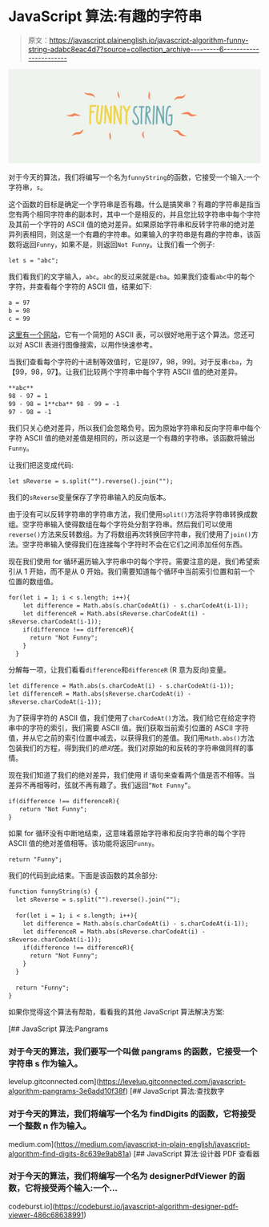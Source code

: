 # JavaScript 算法:有趣的字符串

> 原文：<https://javascript.plainenglish.io/javascript-algorithm-funny-string-adabc8eac4d7?source=collection_archive---------6----------------------->

![](img/6446f3fe23472045c484c1803e9852f5.png)

对于今天的算法，我们将编写一个名为`funnyString`的函数，它接受一个输入:一个字符串，`s`。

这个函数的目标是确定一个字符串是否有趣。什么是搞笑串？有趣的字符串是指当您有两个相同字符串的副本时，其中一个是相反的，并且您比较字符串中每个字符及其前一个字符的 ASCII 值的绝对差异。如果原始字符串和反转字符串的绝对差异列表相同，则这是一个有趣的字符串。如果输入的字符串是有趣的字符串，该函数将返回`Funny`，如果不是，则返回`Not Funny`。让我们看一个例子:

```
let s = "abc";
```

我们看我们的文字输入，`abc`。`abc`的反过来就是`cba`。如果我们查看`abc`中的每个字符，并查看每个字符的 ASCII 值，结果如下:

```
a = 97
b = 98
c = 99
```

[这里有一个网站](https://www.cs.cmu.edu/~pattis/15-1XX/common/handouts/ascii.html)，它有一个简短的 ASCII 表，可以很好地用于这个算法。您还可以对 ASCII 表进行图像搜索，以用作快速参考。

当我们查看每个字符的十进制等效值时，它是[97，98，99]。对于反串`cba`，为【99，98，97】。让我们比较两个字符串中每个字符 ASCII 值的绝对差异。

```
**abc**
98 - 97 = 1
99 - 98 = 1**cba** 98 - 99 = -1
97 - 98 = -1
```

我们只关心绝对差异，所以我们会忽略负号。因为原始字符串和反向字符串中每个字符 ASCII 值的绝对差值是相同的，所以这是一个有趣的字符串。该函数将输出`Funny`。

让我们把这变成代码:

```
let sReverse = s.split("").reverse().join("");
```

我们的`sReverse`变量保存了字符串输入的反向版本。

由于没有可以反转字符串的字符串方法，我们使用`split()`方法将字符串转换成数组。空字符串输入使得数组在每个字符处分割字符串。然后我们可以使用`reverse()`方法来反转数组。为了将数组再次转换回字符串，我们使用了`join()`方法。空字符串输入使得我们在连接每个字符时不会在它们之间添加任何东西。

现在我们使用 for 循环遍历输入字符串中的每个字符。需要注意的是，我们希望索引从 1 开始，而不是从 0 开始。我们需要知道每个循环中当前索引位置和前一个位置的数组值。

```
for(let i = 1; i < s.length; i++){
    let difference = Math.abs(s.charCodeAt(i) - s.charCodeAt(i-1));
    let differenceR = Math.abs(sReverse.charCodeAt(i) - sReverse.charCodeAt(i-1));
    if(difference !== differenceR){
      return "Not Funny";
    }
  }
```

分解每一项，让我们看看`difference`和`differenceR` (R 意为反向)变量。

```
let difference = Math.abs(s.charCodeAt(i) - s.charCodeAt(i-1));
let differenceR = Math.abs(sReverse.charCodeAt(i) - sReverse.charCodeAt(i-1));
```

为了获得字符的 ASCII 值，我们使用了`charCodeAt()`方法。我们给它在给定字符串中的字符的索引，我们需要 ASCII 值。我们获取当前索引位置的 ASCII 字符值，并从它之前的索引位置中减去，以获得我们的差值。我们用`Math.abs()`方法包装我们的方程，得到我们的*绝对*差。我们对原始的和反转的字符串做同样的事情。

现在我们知道了我们的绝对差异，我们使用 if 语句来查看两个值是否不相等。当差异不再相等时，弦就不再有趣了。我们返回`“Not Funny”`。

```
if(difference !== differenceR){
   return "Not Funny";
}
```

如果 for 循环没有中断地结束，这意味着原始字符串和反向字符串的每个字符 ASCII 值的绝对差值相等。该功能将返回`Funny`。

```
return "Funny";
```

我们的代码到此结束。下面是该函数的其余部分:

```
function funnyString(s) {
  let sReverse = s.split("").reverse().join("");

  for(let i = 1; i < s.length; i++){
    let difference = Math.abs(s.charCodeAt(i) - s.charCodeAt(i-1));
    let differenceR = Math.abs(sReverse.charCodeAt(i) - sReverse.charCodeAt(i-1));
    if(difference !== differenceR){
      return "Not Funny";
    }
  }

  return "Funny";
}
```

如果你觉得这个算法有帮助，看看我的其他 JavaScript 算法解决方案:

[](https://levelup.gitconnected.com/javascript-algorithm-pangrams-3e6add10f38f) [## JavaScript 算法:Pangrams

### 对于今天的算法，我们要写一个叫做 pangrams 的函数，它接受一个字符串 s 作为输入。

levelup.gitconnected.com](https://levelup.gitconnected.com/javascript-algorithm-pangrams-3e6add10f38f) [](https://medium.com/javascript-in-plain-english/javascript-algorithm-find-digits-8c639e9ab81a) [## JavaScript 算法:查找数字

### 对于今天的算法，我们将编写一个名为 findDigits 的函数，它将接受一个整数 n 作为输入。

medium.com](https://medium.com/javascript-in-plain-english/javascript-algorithm-find-digits-8c639e9ab81a) [](https://codeburst.io/javascript-algorithm-designer-pdf-viewer-486c68638991) [## JavaScript 算法:设计器 PDF 查看器

### 对于今天的算法，我们将编写一个名为 designerPdfViewer 的函数，它将接受两个输入:一个…

codeburst.io](https://codeburst.io/javascript-algorithm-designer-pdf-viewer-486c68638991)
